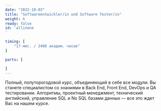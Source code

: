 ```yaml
---
date: "2022-10-03"
title: "Softwareentwickler/in und Software Tester/in"
weight: 6
ready: false
id: 'allinone
'

timing: [
    "17 мес. / 2400 академ. часов"
]

parts: [

]
---
```


Полный, полуторогодовой курс, объединяющий в себе все модули. Вы станете специалистом со знаниями в Back End, Front End, DevOps и QA тестировании. Алгоритмы, проектный менеджмент, технический английский, управление SQL и No SQL базами данных — все это ждет Вас на нашем курсе.
